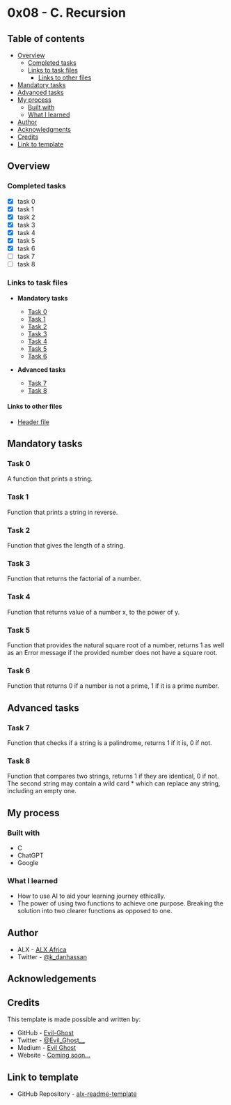 # 0x08 - C. Recursion

## Table of contents

 
- [Overview](#overview)
  - [Completed tasks](#completed-tasks)
  - [Links to task files](#links-to-task-files)
    - [Links to other files](#links-to-other-files)
- [Mandatory tasks](#mandatory-tasks)
- [Advanced tasks](#advanced-tasks)
- [My process](#my-process)
  - [Built with](#built-with)
  - [What I learned](#what-i-learned)
- [Author](#author)
- [Acknowledgments](#acknowledgements)
- [Credits](#credits)
- [Link to template](#link-to-template)

## Overview

### Completed tasks

- [x] task 0
- [x] task 1
- [x] task 2
- [x] task 3
- [x] task 4
- [x] task 5
- [x] task 6
- [ ] task 7
- [ ] task 8

### Links to task files

- **Mandatory tasks**
  - [Task 0][Task 0]
  - [Task 1][Task 1]
  - [Task 2][Task 2]
  - [Task 3][Task 3]
  - [Task 4][Task 4]
  - [Task 5][Task 5]
  - [Task 6][Task 6]


- **Advanced tasks**
  - [Task 7][Task 7]
  - [Task 8][Task 8]

#### Links to other files
  - [Header file][Header file]


[Task 0]: ./0-puts_recursion.c
[Task 1]: ./1-print_rev_recursion.c
[Task 2]: ./2-strlen_recursion.c
[Task 3]: ./3-factorial.c
[Task 4]: ./4-pow_recursion.c
[Task 5]: ./5-sqrt_recursion.c
[Task 6]: ./6-is_prime_number.c
[Task 7]: ./100-is_palindrome.c
[Task 8]: ./101-wildcmp.c
[Header file]: ./main.h

## Mandatory tasks

### Task 0
A function that prints a string.

### Task 1
Function that prints a string in reverse.

### Task 2
Function that gives the length of a string.

### Task 3
Function that returns the factorial of a number.

### Task 4
Function that returns value of a number x, to the power of y.

### Task 5
Function that provides the natural square root of a number, returns 1 as well as an Error message if the provided number does not have a square root.

### Task 6
Function that returns 0 if a number is not a prime, 1 if it is a prime number.


## Advanced tasks

### Task 7
Function that checks if a string is a palindrome, returns 1 if it is, 0 if not.

### Task 8
Function that compares two strings, returns 1 if they are identical, 0 if not. The second string may contain a wild card * which can replace any string, including an empty one.


## My process

### Built with
- C
- ChatGPT
- Google

### What I learned
- How to use AI to aid your learning journey ethically.
- The power of using two functions to achieve one purpose. Breaking the solution into two clearer functions as opposed to one.

## Author

- ALX - [ALX Africa](https://www.alxafrica.com)
- Twitter - [@k\_danhassan](https://twitter.com/k_danhassan)

## Acknowledgements


## Credits

This template is made possible and written by:
- GitHub - [Evil-Ghost](https://github.com/Evil-Ghost)
- Twitter - [@Evil\_Ghost\_\_](https://www.twitter.com/evil_ghost__)
- Medium - [Evil Ghost](https://medium.com/@evilghost)
- Website - [Coming soon...](#)

## Link to template

- GitHub Repository - [alx-readme-template](https://github.com/Evil-Ghost/alx-readme-template)

